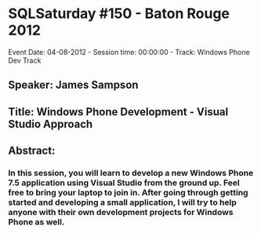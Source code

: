 # SQLSaturday #150 - Baton Rouge 2012
Event Date: 04-08-2012 - Session time: 00:00:00 - Track: Windows Phone Dev Track 
## Speaker: James Sampson
## Title: Windows Phone Development - Visual Studio Approach
## Abstract:
### In this session, you will learn to develop a new Windows Phone 7.5 application using Visual Studio from the ground up.  Feel free to bring your laptop to join in.  After going through getting started and developing a small application, I will try to help anyone with their own development projects for Windows Phone as well.
